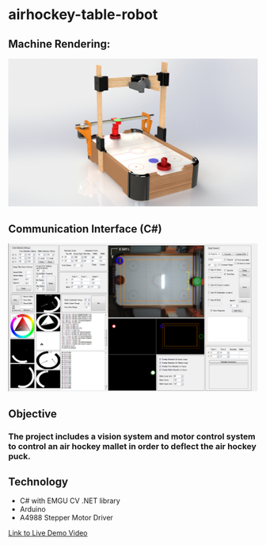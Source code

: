 # airhockey-table-robot

## Machine Rendering:
![main pic1](https://github.com/BrianCKWang/airhockey-table-robot/blob/master/assets/files/main-img-01.png)
## Communication Interface (C#)
![main pic2](https://github.com/BrianCKWang/airhockey-table-robot/blob/master/assets/files/main-img-02.png)

## Objective
### The project includes a vision system and motor control system to control an air hockey mallet  in order to deflect the air hockey puck. 

## Technology
 - C# with EMGU CV .NET library
 - Arduino
 - A4988 Stepper Motor Driver
 
[Link to Live Demo Video](https://www.youtube.com/watch?v=BS8QJHVgoiw)
